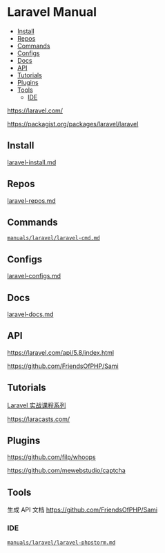 <!-- omit in toc -->
# Laravel Manual

- [Install](#install)
- [Repos](#repos)
- [Commands](#commands)
- [Configs](#configs)
- [Docs](#docs)
- [API](#api)
- [Tutorials](#tutorials)
- [Plugins](#plugins)
- [Tools](#tools)
  - [IDE](#ide)

<https://laravel.com/>

<https://packagist.org/packages/laravel/laravel>

## Install

[laravel-install.md](laravel-install.md)

## Repos

[laravel-repos.md](laravel-repos.md)

## Commands

[`manuals/laravel/laravel-cmd.md`](/manuals/laravel/laravel-cmd.md)

## Configs

[laravel-configs.md](laravel-configs.md)

## Docs

[laravel-docs.md](laravel-docs.md)

## API

<https://laravel.com/api/5.8/index.html>

<https://github.com/FriendsOfPHP/Sami>

<!-- #laravel-tutorial -->
## Tutorials

[Laravel 实战课程系列](https://learnku.com/laravel/courses)

<https://laracasts.com/>

## Plugins

<https://github.com/filp/whoops>

<https://github.com/mewebstudio/captcha>

## Tools

生成 API 文档 <https://github.com/FriendsOfPHP/Sami>

### IDE

[`manuals/laravel/laravel-phpstorm.md`](/manuals/laravel/laravel-phpstorm.md)
